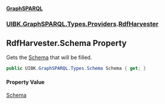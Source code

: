 #### [GraphSPARQL](./index.md 'index')
### [UIBK.GraphSPARQL.Types.Providers](./UIBK-GraphSPARQL-Types-Providers.md 'UIBK.GraphSPARQL.Types.Providers').[RdfHarvester](./UIBK-GraphSPARQL-Types-Providers-RdfHarvester.md 'UIBK.GraphSPARQL.Types.Providers.RdfHarvester')
## RdfHarvester.Schema Property
Gets the [Schema](./UIBK-GraphSPARQL-Types-Providers-RdfHarvester-Schema.md 'UIBK.GraphSPARQL.Types.Providers.RdfHarvester.Schema') that will be filled.  
```csharp
public UIBK.GraphSPARQL.Types.Schema Schema { get; }
```
#### Property Value
[Schema](./UIBK-GraphSPARQL-Types-Schema.md 'UIBK.GraphSPARQL.Types.Schema')  
